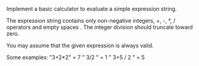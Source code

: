 Implement a basic calculator to evaluate a simple expression string.

The expression string contains only non-negative integers, +, -, *, / operators and empty spaces . The integer division should truncate toward zero.

You may assume that the given expression is always valid.

Some examples:
"3+2*2" = 7
" 3/2 " = 1
" 3+5 / 2 " = 5